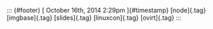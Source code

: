 [](https://fedorapeople.org/~fabiand/slides/2014-10-Where_Node_can_be_going_from_10000_ft.pdf%20)

::: {#footer}
[ October 16th, 2014 2:29pm ]{#timestamp} [node]{.tag} [imgbase]{.tag}
[slides]{.tag} [linuxcon]{.tag} [ovirt]{.tag}
:::
